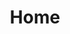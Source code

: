 ---
lang: zh-CN
home: true
title: Home
heroImage: /images/logo.svg
actions:
  - text: 快速上手
    link: ./getting-started
    type: primary

  - text: 在线体验
    link: https://vuejs.press/guide/introduction.html
    type: secondary

features:
  - title: 命令式终端
    details: 命令式仿真终端，拥有终端的拖拽、缩放、光标切换、历史命令切换等常规功能，非常适合用于制作 Redis、MySQL、ETCD 等客户端工具。
  - title: 功能强大
    details: 插件默认提供了普通文本、html渲染、Json、表格、代码、Ansi颜色控制码等格式的显示功能，还支持用户问答、动画渲染、在线编辑等高级功能。
  - title: 主题
    details: 插件默认提供暗和亮两种主题，你也可以根据自己的喜好自定义主题，背景、光标、字体等都可以修改成你想要的颜色。
  - title: API
    details: 插件提供了丰富的Js API，为你模拟非用户行为提供解决方案。
  - title: 高度自定义
    details: 终端显示样式由前端控制，内部提供了丰富的显示样式，也提供了多个 slot，让你可以自定义想显示的任意内容。
  - title: Vue2 & Vue3
    details: 为了兼容更多的应用场景，插件同时支持了Vue2 和 Vue3！

footer: Apache 2.0 Licensed | Copyright © 2018-present VuePress Community
---